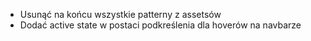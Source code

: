 - Usunąć na końcu wszystkie patterny z assetsów
- Dodać active state w postaci podkreślenia dla hoverów na navbarze